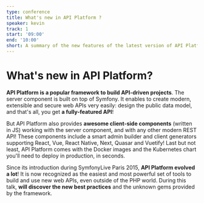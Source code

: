 ```yaml
---
type: conference
title: What's new in API Platform ?
speaker: kevin
track: 1
start: '09:00'
end: '10:00'
short: A summary of the new features of the latest version of API Platform
---
```


# What's new in API Platform?

**API Platform is a popular framework to build API-driven projects**. The server component is built on top of Symfony. It enables to create modern, extensible and secure web APIs very easily: design the public data model, and that's all, you get **a fully-featured API**!

But API Platform also provides **awesome client-side components** (written in JS) working with the server component, and with any other modern REST API! These components include a smart admin builder and client generators supporting React, Vue, React Native, Next, Quasar and Vuetify! Last but not least, API Platform comes with the Docker images and the Kubernetes chart you'll need to deploy in production, in seconds.

Since its introduction during SymfonyLive Paris 2015, **API Platform evolved a lot**! It is now recognized as the easiest and most powerful set of tools to build and use new web APIs, even outside of the PHP world. During this talk, **will discover the new best practices** and the unknown gems provided by the framework.

